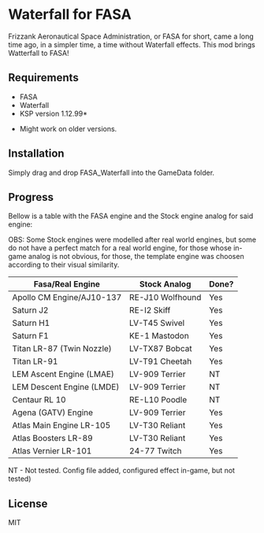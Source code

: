 # Waterfall for FASA
Frizzank Aeronautical Space Administration, or FASA for short, came a long time ago, in a simpler time, a time without Waterfall effects. This mod brings Watterfall to FASA!

## Requirements
- FASA
- Waterfall
- KSP version 1.12.99*

* Might work on older versions.

## Installation
Simply drag and drop FASA_Waterfall into the GameData folder.

## Progress
Bellow is a table with the FASA engine and the Stock engine analog for said engine:

OBS: Some Stock engines were modelled after real world engines, but some do not have a perfect match for a real world engine, for those whose in-game analog is not obvious, for those, the template engine was choosen according to their visual similarity.

| Fasa/Real Engine          | Stock Analog              | Done? |
|---------------------------|---------------------------|-------|
|Apollo CM Engine/AJ10-137  |RE-J10 Wolfhound           | Yes   |
|Saturn J2                  |RE-I2 Skiff                | Yes   |
|Saturn H1                  |LV-T45 Swivel              | Yes   |
|Saturn F1                  |KE-1 Mastodon              | Yes   |
|Titan LR-87 (Twin Nozzle)  |LV-TX87 Bobcat             | Yes   |
|Titan LR-91                |LV-T91 Cheetah             | Yes   |
|LEM Ascent Engine (LMAE)   |LV-909 Terrier             | NT    |
|LEM Descent Engine (LMDE)  |LV-909 Terrier             | NT    |
|Centaur RL 10              |RE-L10 Poodle              | NT    |
|Agena (GATV) Engine        |LV-909 Terrier             | Yes   |
|Atlas Main Engine LR-105   |LV-T30 Reliant             | Yes   |
|Atlas Boosters LR-89       |LV-T30 Reliant             | Yes   |
|Atlas Vernier LR-101       |24-77 Twitch               | Yes   |

NT - Not tested. Config file added, configured effect in-game, but not tested)

## License
MIT
